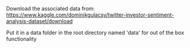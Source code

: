 Download the associated data from: https://www.kaggle.com/dominikgulacsy/twitter-investor-sentiment-analysis-dataset/download

Put it in a data folder in the root directory named 'data' for out of the box functionality
